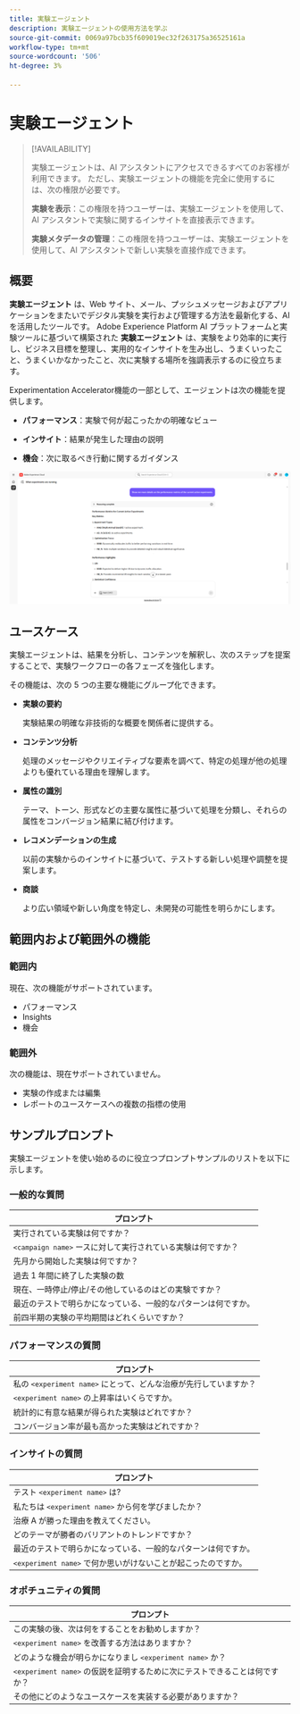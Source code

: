 ```yaml
---
title: 実験エージェント
description: 実験エージェントの使用方法を学ぶ
source-git-commit: 0069a97bcb35f609019ec32f263175a36525161a
workflow-type: tm+mt
source-wordcount: '506'
ht-degree: 3%

---
```


# 実験エージェント

>[!AVAILABILITY]
>
>実験エージェントは、AI アシスタントにアクセスできるすべてのお客様が利用できます。 ただし、実験エージェントの機能を完全に使用するには、次の権限が必要です。
>
>**実験を表示**：この権限を持つユーザーは、実験エージェントを使用して、AI アシスタントで実験に関するインサイトを直接表示できます。
>
>**実験メタデータの管理**：この権限を持つユーザーは、実験エージェントを使用して、AI アシスタントで新しい実験を直接作成できます。

## 概要

**実験エージェント** は、Web サイト、メール、プッシュメッセージおよびアプリケーションをまたいでデジタル実験を実行および管理する方法を最新化する、AI を活用したツールです。 Adobe Experience Platform AI プラットフォームと実験ツールに基づいて構築された **実験エージェント** は、実験をより効率的に実行し、ビジネス目標を整理し、実用的なインサイトを生み出し、うまくいったこと、うまくいかなかったこと、次に実験する場所を強調表示するのに役立ちます。

Experimentation Accelerator機能の一部として、エージェントは次の機能を提供します。

* **パフォーマンス**：実験で何が起こったかの明確なビュー

* **インサイト**：結果が発生した理由の説明

* **機会**：次に取るべき行動に関するガイダンス

![&#x200B; 実験エージェントのサンプル &#x200B;](./images/experiment/experiment-agent.png)

## ユースケース

実験エージェントは、結果を分析し、コンテンツを解釈し、次のステップを提案することで、実験ワークフローの各フェーズを強化します。

その機能は、次の 5 つの主要な機能にグループ化できます。

* **実験の要約**

  実験結果の明確な非技術的な概要を関係者に提供する。

* **コンテンツ分析**

  処理のメッセージやクリエイティブな要素を調べて、特定の処理が他の処理よりも優れている理由を理解します。

* **属性の識別**

  テーマ、トーン、形式などの主要な属性に基づいて処理を分類し、それらの属性をコンバージョン結果に結び付けます。

* **レコメンデーションの生成**

  以前の実験からのインサイトに基づいて、テストする新しい処理や調整を提案します。

* **商談**

  より広い領域や新しい角度を特定し、未開発の可能性を明らかにします。

## 範囲内および範囲外の機能

### **範囲内**

現在、次の機能がサポートされています。

* パフォーマンス
* Insights
* 機会

### **範囲外**

次の機能は、現在サポートされていません。

* 実験の作成または編集
* レポートのユースケースへの複数の指標の使用

## サンプルプロンプト

実験エージェントを使い始めるのに役立つプロンプトサンプルのリストを以下に示します。

### 一般的な質問

| プロンプト |
|-|
| 実行されている実験は何ですか？ |
| `<campaign name>` ースに対して実行されている実験は何ですか？ |
| 先月から開始した実験は何ですか？ |
| 過去 1 年間に終了した実験の数 |
| 現在、一時停止/停止/その他しているのはどの実験ですか？ |
| 最近のテストで明らかになっている、一般的なパターンは何ですか。 |
| 前四半期の実験の平均期間はどれくらいですか？ |

### パフォーマンスの質問

| プロンプト |
|-|
| 私の `<experiment name>` にとって、どんな治療が先行していますか？ |
| `<experiment name>` の上昇率はいくらですか。 |
| 統計的に有意な結果が得られた実験はどれですか？ |
| コンバージョン率が最も高かった実験はどれですか？ |

### インサイトの質問

| プロンプト |
|-|
| テスト `<experiment name>` は? |
| 私たちは `<experiment name>` から何を学びましたか？ |
| 治療 A が勝った理由を教えてください。 |
| どのテーマが勝者のバリアントのトレンドですか？ |
| 最近のテストで明らかになっている、一般的なパターンは何ですか。 |
| `<experiment name>` で何か思いがけないことが起こったのですか。 |

### オポチュニティの質問

| プロンプト |
|-|
| この実験の後、次は何をすることをお勧めしますか？ |
| `<experiment name>` を改善する方法はありますか？ |
| どのような機会が明らかになりまし `<experiment name>` か？ |
| `<experiment name>` の仮説を証明するために次にテストできることは何ですか？ |
| その他にどのようなユースケースを実装する必要がありますか？ |
